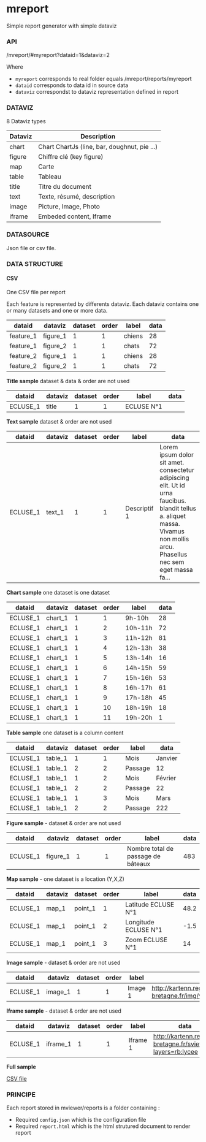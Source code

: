 # mreport
Simple report generator with simple dataviz


### API

/mreport/#myreport?dataid=1&dataviz=2

Where 
* `myreport` corresponds to real folder equals /mreport/reports/myreport
* `dataid` corresponds to data id in source data
* `dataviz` correspondst to dataviz representation defined in report

### DATAVIZ

8 Dataviz types

Dataviz | Description
--------|------------
chart | Chart ChartJs (line, bar, doughnut, pie ...)
figure | Chiffre clé (key figure)
map | Carte
table | Tableau
title | Titre du document
text | Texte, résumé, description
image | Picture, Image, Photo
iframe | Embeded content, Iframe

### DATASOURCE

Json file or csv file.

### DATA STRUCTURE

#### CSV

One CSV file per report

Each feature is represented by differents dataviz. Each dataviz contains one or many datasets and one or more data.

dataid | dataviz | dataset | order | label | data
-------|---------|---------|------|--------|-----
feature_1 | figure_1 | 1 | 1 | chiens | 28
feature_1 | figure_2 | 1 | 1 | chats | 72
feature_2 | figure_1 | 1 | 1 | chiens | 28
feature_2 | figure_2 | 1 | 1 | chats | 72





**Title sample** dataset & data & order are not used


dataid | dataviz | dataset | order | label | data
-------|---------|---------|------|--------|-----
ECLUSE_1 | title | 1 | 1 |ECLUSE N°1 |


**Text sample** dataset & order are not used


dataid | dataviz | dataset | order | label | data
-------|---------|---------|------|--------|-----
ECLUSE_1 | text_1 | 1 | 1 | Descriptif 1 | Lorem ipsum dolor sit amet. consectetur adipiscing elit. Ut id urna faucibus. blandit tellus a. aliquet massa. Vivamus non mollis arcu. Phasellus nec sem eget massa fa...


**Chart sample** one dataset is one dataset


dataid | dataviz | dataset | order | label | data
-------|---------|---------|------|--------|-----
ECLUSE_1 | chart_1 | 1 | 1 | 9h-10h | 28
ECLUSE_1 | chart_1 | 1 | 2 | 10h-11h |72
ECLUSE_1 | chart_1 | 1 | 3 | 11h-12h | 81
ECLUSE_1 | chart_1 | 1 | 4 | 12h-13h | 38
ECLUSE_1 | chart_1 | 1 | 5 | 13h-14h | 16
ECLUSE_1 | chart_1 | 1 | 6 | 14h-15h | 59
ECLUSE_1 | chart_1 | 1 | 7 | 15h-16h | 53
ECLUSE_1 | chart_1 | 1 | 8 | 16h-17h | 61
ECLUSE_1 | chart_1 | 1 | 9 | 17h-18h | 45
ECLUSE_1 | chart_1 | 1 | 10 | 18h-19h | 18
ECLUSE_1 | chart_1 | 1 | 11 | 19h-20h | 1


**Table sample** one dataset is a column content


dataid | dataviz | dataset | order | label | data
-------|---------|---------|------|--------|-----
ECLUSE_1 | table_1 | 1 | 1 | Mois | Janvier | 
ECLUSE_1 | table_1 | 2 | 2 | Passage | 12 | 
ECLUSE_1 | table_1 | 1 | 2 | Mois | Février | 
ECLUSE_1 | table_1 | 2 | 2 | Passage | 22 | 
ECLUSE_1 | table_1 | 1 | 3 | Mois | Mars | 
ECLUSE_1 | table_1 | 2 | 2 | Passage | 222


**Figure sample** - dataset & order are not used


dataid | dataviz | dataset | order | label | data
-------|---------|---------|------|--------|-----
ECLUSE_1 | figure_1 | 1 | 1 | Nombre total de passage de bâteaux | 483



**Map sample** - one dataset is a location (Y,X,Z)

dataid | dataviz | dataset | order | label | data
-------|---------|---------|------|--------|-----
ECLUSE_1 | map_1 | point_1 | 1 | Latitude ECLUSE N°1 | 48.2
ECLUSE_1 | map_1 | point_1 | 2 | Longitude ECLUSE N°1 | -1.5
ECLUSE_1 | map_1 | point_1 | 3 | Zoom ECLUSE N°1 | 14


**Image sample** - dataset & order are not used


dataid | dataviz | dataset | order | label | data
-------|---------|---------|------|--------|-----
ECLUSE_1 | image_1 | 1 | 1 | Image 1 | http://kartenn.region-bretagne.fr/img/vn/ecluse/ECL_IR33.jpg


**Iframe sample** - dataset & order are not used


dataid | dataviz | dataset | order | label | data
-------|---------|---------|------|--------|-----
ECLUSE_1 | iframe_1 | 1 | 1 | Iframe 1 | http://kartenn.region-bretagne.fr/sviewer/?layers=rb:lycee


**Full sample**

[CSV file](reports/sample/data.csv)



### PRINCIPE

Each report stored in mviewer/reports is a folder containing :

* Required `config.json` which is the configuration file
* Required `report.html` which is the html strutured document to render report
